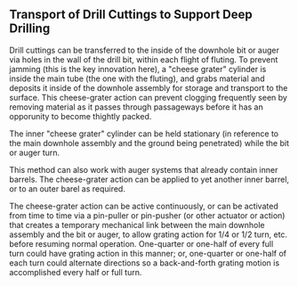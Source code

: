 ## Transport of Drill Cuttings to Support Deep Drilling

Drill cuttings can be transferred to the inside of the downhole bit or auger via holes in the wall of the drill bit, within each flight of fluting. To prevent jamming (this is the key innovation here), a "cheese grater" cylinder is inside the main tube (the one with the fluting), and grabs material and deposits it inside of the downhole assembly for storage and transport to the surface. This cheese-grater action can prevent clogging frequently seen by removing material as it passes through passageways before it has an opporunity to become thightly packed. 

The inner "cheese grater" cylinder can be held stationary (in reference to the main downhole assembly and the ground being penetrated) while the bit or auger turn.

This method can also work with auger systems that already contain inner barrels. The cheese-grater action can be applied to yet another inner barrel, or to an outer barel as required. 

The cheese-grater action can be active continuously, or can be activated from time to time via a pin-puller or pin-pusher (or other actuator or action) that creates a temporary mechanical link between the main downhole assembly and the bit or auger, to allow grating action for 1/4 or 1/2 turn, etc. before resuming normal operation. One-quarter or one-half of every full turn could have grating action in this manner; or, one-quarter or one-half of each turn could alternate directions so a back-and-forth grating motion is accomplished every half or full turn.
